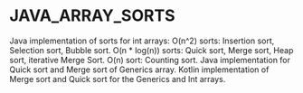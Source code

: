 # JAVA_ARRAY_SORTS
Java implementation of sorts for int arrays: O(n^2) sorts: Insertion sort, Selection sort, Bubble sort. O(n * log(n)) sorts: Quick sort, Merge sort, Heap sort, iterative Merge Sort. O(n) sort: Counting sort.
Java implementation for Quick sort and Merge sort of Generics array.
Kotlin implementation of Merge sort and Quick sort for the Generics and Int arrays.
